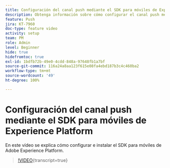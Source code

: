 ```yaml
---
title: Configuración del canal push mediante el SDK para móviles de Experience Platform
description: Obtenga información sobre cómo configurar el canal push mediante el SDK para móviles de Experience Cloud.
feature: Push
jira: KT-7960
doc-type: feature video
activity: setup
team: PM
role: Admin
level: Beginner
hide: true
hidefromtoc: true
exl-id: 1bdfb72b-49e0-4cdd-848a-97648fb1a7bf
source-git-commit: 116a24a8aa123f615e08fa4ebd187b3c4c460ba2
workflow-type: tm+mt
source-wordcount: '49'
ht-degree: 100%

---
```



# Configuración del canal push mediante el SDK para móviles de Experience Platform

En este vídeo se explica cómo configurar e instalar el SDK para móviles de Adobe Experience Platform.

>[!VIDEO](https://video.tv.adobe.com/v/27699?quality=12&learn=on){transcript=true}
